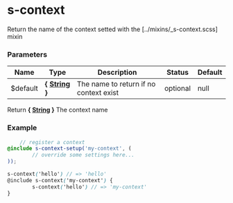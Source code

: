 # s-context

Return the name of the context setted with the [../mixins/_s-context.scss] mixin



### Parameters
Name  |  Type  |  Description  |  Status  |  Default
------------  |  ------------  |  ------------  |  ------------  |  ------------
$default  |  **{ [String](http://www.sass-lang.com/documentation/file.SASS_REFERENCE.html#sass-script-strings) }**  |  The name to return if no context exist  |  optional  |  null

Return **{ [String](http://www.sass-lang.com/documentation/file.SASS_REFERENCE.html#sass-script-strings) }** The context name

### Example
```scss
	// register a context
@include s-context-setup('my-context', (
		// override some settings here...
));

s-context('hello') // => 'hello'
@include s-context('my-context') {
		s-context('hello') // => 'my-context'
}
```